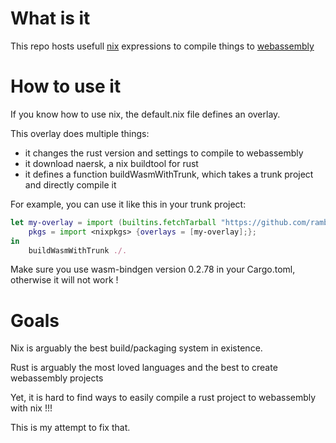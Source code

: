 # What is it

This repo hosts usefull [nix](https://nixos.org/nix) expressions to compile things to [webassembly](https://webassembly.org/)


# How to use it

If you know how to use nix, the default.nix file defines an overlay.

This overlay does multiple things:
- it changes the rust version and settings to compile to webassembly
- it download naersk, a nix buildtool for rust
- it defines a function buildWasmWithTrunk, which takes a trunk project and directly compile it

For example, you can use it like this in your trunk project:

```nix
let my-overlay = import (builtins.fetchTarball "https://github.com/rambip/wasm-tooling/archive/master.tar.gz");
    pkgs = import <nixpkgs> {overlays = [my-overlay];};
in
    buildWasmWithTrunk ./.

```

<p class="callout warning">Make sure you use wasm-bindgen version 0.2.78 in your Cargo.toml, otherwise it will not work !</p>


# Goals

Nix is arguably the best build/packaging system in existence.

Rust is arguably the most loved languages and the best to create webassembly projects

Yet, it is hard to find ways to easily compile a rust project to webassembly with nix !!!

This is my attempt to fix that.
